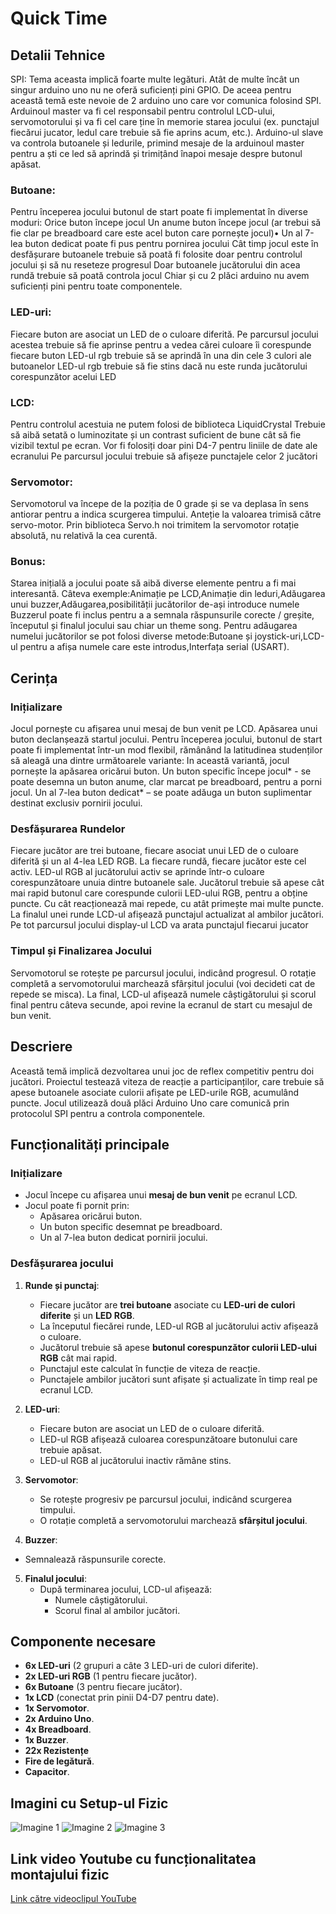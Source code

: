 # Quick Time


## Detalii Tehnice

SPI: Tema aceasta implică foarte multe legături. Atât de multe încât un singur arduino uno nu ne oferă suficienți pini GPIO. De aceea pentru această temă este nevoie de 2 arduino uno care vor comunica folosind SPI. Arduinoul master va fi cel responsabil pentru controlul LCD-ului, servomotorului și va fi cel care ține în memorie starea jocului (ex. punctajul fiecărui jucator, ledul care trebuie să fie aprins acum, etc.). Arduino-ul slave va controla butoanele și ledurile, primind mesaje de la arduinoul master pentru a ști ce led să aprindă și trimițând înapoi mesaje despre butonul apăsat.

### Butoane:
Pentru începerea jocului butonul de start poate fi implementat în diverse moduri:
Orice buton începe jocul
Un anume buton începe jocul (ar trebui să fie clar pe breadboard care este acel buton care pornește jocul)• Un al 7-lea buton dedicat poate fi pus pentru pornirea jocului
Cât timp jocul este în desfășurare butoanele trebuie să poată fi folosite doar pentru controlul jocului și să nu reseteze progresul
Doar butoanele jucătorului din acea rundă trebuie să poată controla jocul
Chiar și cu 2 plăci arduino nu avem suficienți pini pentru toate componentele. 

### LED-uri:

Fiecare buton are asociat un LED de o culoare diferită. Pe parcursul jocului acestea trebuie să fie aprinse pentru a vedea cărei culoare îi corespunde fiecare buton
LED-ul rgb trebuie să se aprindă în una din cele 3 culori ale butoanelor
LED-ul rgb trebuie să fie stins dacă nu este runda jucătorului corespunzător acelui LED

### LCD:

Pentru controlul acestuia ne putem folosi de biblioteca LiquidCrystal
Trebuie să aibă setată o luminozitate și un contrast suficient de bune cât să fie vizibil textul pe ecran.
Vor fi folosiți doar pini D4-7 pentru liniile de date ale ecranului
Pe parcursul jocului trebuie să afișeze punctajele celor 2 jucători

### Servomotor:

Servomotorul va începe de la poziția de 0 grade și se va deplasa în sens antiorar pentru a indica scurgerea timpului.
Anteție la valoarea trimisă către servo-motor. Prin biblioteca Servo.h noi trimitem la servomotor rotație absolută, nu relativă la cea curentă.

### Bonus:

Starea inițială a jocului poate să aibă diverse elemente pentru a fi mai interesantă. Câteva exemple:Animație pe LCD,Animație din leduri,Adăugarea unui buzzer,Adăugarea,posibilității jucătorilor de-ași introduce numele
Buzzerul poate fi inclus pentru a a semnala răspunsurile corecte / greșite, începutul și finalul jocului sau chiar un theme song.
Pentru adăugarea numelui jucătorilor se pot folosi diverse metode:Butoane și joystick-uri,LCD-ul pentru a afișa numele care este introdus,Interfața serial (USART).

## Cerința

### Inițializare
Jocul pornește cu afișarea unui mesaj de bun venit pe LCD. Apăsarea unui buton declanșează startul jocului.
Pentru începerea jocului, butonul de start poate fi implementat într-un mod flexibil, rămânând la latitudinea studenților să aleagă una dintre următoarele variante:
In această variantă, jocul pornește la apăsarea oricărui buton.
Un buton specific începe jocul* - se poate desemna un buton anume, clar marcat pe breadboard, pentru a porni jocul.
Un al 7-lea buton dedicat* – se poate adăuga un buton suplimentar destinat exclusiv pornirii jocului.
### Desfășurarea Rundelor
Fiecare jucător are trei butoane, fiecare asociat unui LED de o culoare diferită și un al 4-lea LED RGB.
La fiecare rundă, fiecare jucător este cel activ.
LED-ul RGB al jucătorului activ se aprinde într-o culoare corespunzătoare unuia dintre butoanele sale. Jucătorul trebuie să apese cât mai rapid butonul care corespunde culorii LED-ului RGB, pentru a obține puncte. Cu cât reacționează mai repede, cu atât primește mai multe puncte.
La finalul unei runde LCD-ul afișează punctajul actualizat al ambilor jucători.
Pe tot parcursul jocului display-ul LCD va arata punctajul fiecarui jucator
### Timpul și Finalizarea Jocului
Servomotorul se rotește pe parcursul jocului, indicând progresul. O rotație completă a servomotorului marchează sfârșitul jocului (voi decideti cat de repede se misca).
La final, LCD-ul afișează numele câștigătorului și scorul final pentru câteva secunde, apoi revine la ecranul de start cu mesajul de bun venit.

## Descriere
Această temă implică dezvoltarea unui joc de reflex competitiv pentru doi jucători. Proiectul testează viteza de reacție a participanților, care trebuie să apese butoanele asociate culorii afișate pe LED-urile RGB, acumulând puncte. Jocul utilizează două plăci Arduino Uno care comunică prin protocolul SPI pentru a controla componentele.

## Funcționalități principale

### Inițializare
- Jocul începe cu afișarea unui **mesaj de bun venit** pe ecranul LCD.
- Jocul poate fi pornit prin:
  - Apăsarea oricărui buton.
  - Un buton specific desemnat pe breadboard.
  - Un al 7-lea buton dedicat pornirii jocului.

### Desfășurarea jocului
1. **Runde și punctaj**:
   - Fiecare jucător are **trei butoane** asociate cu **LED-uri de culori diferite** și un **LED RGB**.
   - La începutul fiecărei runde, LED-ul RGB al jucătorului activ afișează o culoare.
   - Jucătorul trebuie să apese **butonul corespunzător culorii LED-ului RGB** cât mai rapid.
   - Punctajul este calculat în funcție de viteza de reacție.
   - Punctajele ambilor jucători sunt afișate și actualizate în timp real pe ecranul LCD.

2. **LED-uri**:
   - Fiecare buton are asociat un LED de o culoare diferită.
   - LED-ul RGB afișează culoarea corespunzătoare butonului care trebuie apăsat.
   - LED-ul RGB al jucătorului inactiv rămâne stins.

3. **Servomotor**:
   - Se rotește progresiv pe parcursul jocului, indicând scurgerea timpului.
   - O rotație completă a servomotorului marchează **sfârșitul jocului**.

4. **Buzzer**:
  - Semnalează răspunsurile corecte.

5. **Finalul jocului**:
   - După terminarea jocului, LCD-ul afișează:
     - Numele câștigătorului.
     - Scorul final al ambilor jucători.


## Componente necesare
- **6x LED-uri** (2 grupuri a câte 3 LED-uri de culori diferite).
- **2x LED-uri RGB** (1 pentru fiecare jucător).
- **6x Butoane** (3 pentru fiecare jucător).
- **1x LCD** (conectat prin pinii D4-D7 pentru date).
- **1x Servomotor**.
- **2x Arduino Uno**.
- **4x Breadboard**.
- **1x Buzzer**.
- **22x Rezistențe**
- **Fire de legătură**.
- **Capacitor**.

## Imagini cu Setup-ul Fizic

![Imagine 1](./imagini/imagine1.jpeg)
![Imagine 2](./imagini/imagine2.jpeg)
![Imagine 3](./imagini/imagine3.jpeg)

## Link video Youtube cu funcționalitatea montajului fizic

[Link către videoclipul YouTube](https://www.youtube.com/watch?v=vl8MuFH1_yk)
